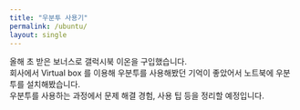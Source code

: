 ```yaml
---
title: "우분투 사용기"
permalink: /ubuntu/
layout: single
---
```


올해 초 받은 보너스로 갤럭시북 이온을 구입했습니다.  
회사에서 Virtual box 를 이용해 우분투를 사용해봤던 기억이 좋았어서 노트북에 우분투를 설치해봤습니다.  
우분투를 사용하는 과정에서 문제 해결 경험, 사용 팁 등을 정리할 예정입니다.  
